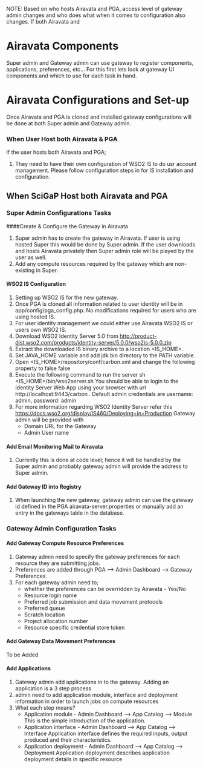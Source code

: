 NOTE: Based on who hosts Airavata and PGA, access level of gateway admin changes and who does what when it comes to configuration also changes.
If both Airavata and
# Airavata Components
Super admin and Gateway admin can use gateway to register components, applications, preferences, etc...
For this first lets look at gateway UI components and which to use for each task in hand.

# Airavata Configurations and Set-up
Once Airavata and PGA is cloned and installed gateway configurations will be done at both Super admin and Gateway admin.

### When User Host both Airavata & PGA
If the user hosts both Airavata and PGA;
1. They need to have their own configuration of WSO2 IS to do usr account management.
Please follow configuration steps in <link> for IS installation and configuration.





## When SciGaP Host both Airavata and PGA
### Super Admin Configurations Tasks
####Create & Configure the Gateway in Airavata
1. Super admin has to create the gateway in Airavata. If user is using hosted Super this would be done by Super admin. If the user downloads and hosts Airavata privately then Super admin role will be played by the user as well.
2. Add any compute resources required by the gateway which are non-existing in Super.
 

#### WSO2 IS Configuration
1. Setting up WSO2 IS for the new gateway.
2. Once PGA is cloned all information related to user identity will be in app/config/pga_config.php. No modifications required for users who are using 	hosted IS.
3. For user identity management we could either use Airavata WSO2 IS or users own WSO2 IS.
4. Download WSO2 Identity Server 5.0 from http://product-dist.wso2.com/products/identity-server/5.0.0/wso2is-5.0.0.zip
5. Extract the downloaded IS binary archive to a location <IS_HOME>.
6. Set JAVA_HOME variable and add jdk bin directory to the PATH variable.
7. Open <IS_HOME>/repository/conf/carbon.xml and change the following property to false
<HideAdminServiceWSDLs>false</HideAdminServiceWSDLs>
8. Execute the following command to run the server
sh <IS_HOME>/bin/wso2server.sh
You should be able to login to the Identity Server Web App using your browser with url http://localhost:9443/carbon . Default admin credentials are username: admin, password: admin
9. For more information regarding WSO2 Identity Server refer this https://docs.wso2.org/display/IS460/Deploying+in+Production
Gateway admin will be provided with
	- Domain URL for the Gateway
	- Admin User name


#### Add Email Monitoring Mail to Airavata
1. Currently this is done at code level; hence it will be handled by the Super admin and probably gateway admin will provide the address to Super admin.

#### Add Gateway ID into Registry
1. When launching the new gateway, gateway admin can use the gateway id defined in the PGA airavata-server.properties or manually add an entry in the gateways table in the database.
### Gateway Admin Configuration Tasks
#### Add Gateway Compute Resource Preferences
1. Gateway admin need to specify the gateway preferences for each resource they are submitting jobs.
2. Preferences are added through PGA --> Admin Dashboard --> Gateway Preferences.
3. For each gateway admin need to;
	- whether the preferences can be overridden by Airavata - Yes/No
	- Resource login name  
	- Preferred job submission and data movement protocols
	- Preferred queue
	- Scratch location
	- Project allocation number
	- Resource specific credential store token


#### Add Gateway Data Movement Preferences

To be Added


#### Add Applications
1. Gateway admin add applications in to the gateway. Adding an application is a 3 step process
2. admin need to add application module, interface and deployment information in order to launch jobs on compute resources
3. What each step means?
	- Application module - Admin Dashboard --> App Catalog --> Module
	This is the simple introduction of the application.
	- Application interface - Admin Dashboard --> App Catalog --> Interface 
	Application interface defines the required inputs, output produced and their characteristics.
	- Application deployment - Admin Dashboard --> App Catalog --> Deployment
	Application deployment describes application deployment details in specific resource
	

